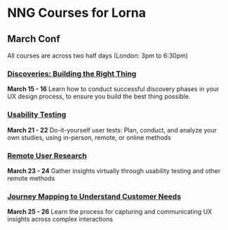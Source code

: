 # NNG Courses for Lorna

## March Conf
All courses are across two half days (London: 3pm to 6:30pm)

### [Discoveries: Building the Right Thing](https://www.nngroup.com/training/march/#agenda)
**March 15 - 16**
Learn how to conduct successful discovery phases in your UX design process, to ensure you build the best thing possible.

### [Usability Testing](https://www.nngroup.com/training/course/3170/usability-testing/)
**March 21 - 22**
Do-it-yourself user tests: Plan, conduct, and analyze your own studies, using in-person, remote, or online methods

### [Remote User Research](https://www.nngroup.com/training/course/3176/remote-studies/)
**March 23 - 24**
Gather insights virtually through usability testing and other remote methods

### [Journey Mapping to Understand Customer Needs](https://www.nngroup.com/training/course/3184/journey-mapping/)
**March 25 - 26**
Learn the process for capturing and communicating UX insights across complex interactions
